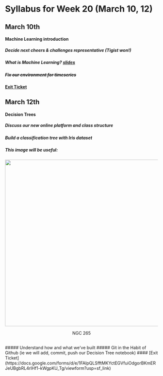 # Syllabus for Week 20 (March 10, 12)


## March 10th
#### Machine Learning introduction
##### Decide next cheers & challenges representative (Tigist won!)
##### What is Machine Learning? [slides](https://docs.google.com/presentation/d/1f1k_r6hQFwvzmIen89Hi7K0GX97LnReaDxwzlmsMmOs/edit?usp=sharing)
##### ~~Fix our environment for timeseries~~
#### [Exit Ticket](https://docs.google.com/forms/d/e/1FAIpQLSfftMKYctEGVfuiOdgorBKmERJeUBgbRL4rlHf1-kWgpKU_Tg/viewform?usp=sf_link)


## March 12th
#### Decision Trees
##### Discuss our new online platform and class structure
##### Build a classification tree with Iris dataset
##### This image will be useful: 

  <div><div align="center" width=80px>
      <img src="https://www.integratedots.com/wp-content/uploads/2019/06/iris_petal-sepal-e1560211020463.png" width="550">
      <p width="auto">NGC 265</p>
    </div></div>
<br />
##### Understand how and what we've built
##### Git in the Habit of Github (ie we will add, commit, push our Decision Tree notebook)
#### [Exit Ticket](https://docs.google.com/forms/d/e/1FAIpQLSfftMKYctEGVfuiOdgorBKmERJeUBgbRL4rlHf1-kWgpKU_Tg/viewform?usp=sf_link)



